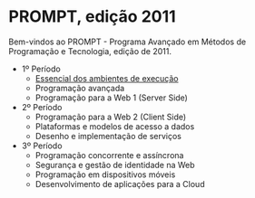 # PROMPT, edição 2011 #

Bem-vindos ao PROMPT - Programa Avançado em Métodos de Programação e Tecnologia, edição de 2011.

 * 1º Período
   * [Essencial dos ambientes de execução](https://github.com/CCISEL/PROMPT11-01-VMEssentials/)
   * Programação avançada
   * Programação para a Web 1 (Server Side)
 * 2º Período
   * Programação para a Web 2 (Client Side)
   * Plataformas e modelos de acesso a dados
   * Desenho e implementação de serviços
 * 3º Período
   * Programação concorrente e assíncrona
   * Segurança e gestão de identidade na Web
   * Programação em dispositivos móveis
   * Desenvolvimento de aplicações para a Cloud
